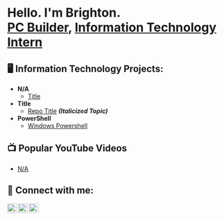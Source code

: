 <h1>Hello. I'm Brighton. <br/><a href="https://github.com/BrightonBaker">PC Builder</a>, <a href="https://www.linkedin.com/in/brighton-baker/">Information Technology Intern</a></h1>

<h2>🖥 Information Technology Projects:</h2>

- <b>N/A</b>
  - [Title](Link)
- <b>Title</b>
  - [Repo Title](link) <b><i>(Italicized Topic)</b></i>
- <b>PowerShell</b>
  - [Windows Powershell](LinkToRepository)

<h2>📺 Popular YouTube Videos</h2>

- [N/A](linkgoeshere)

<h2> 👫 Connect with me:</h2>

[<img align="left" alt="BrightonBaker | LinkedIn" width="22px" src="https://cdn.jsdelivr.net/npm/simple-icons@v3/icons/linkedin.svg" />][linkedin]
[<img align="left" alt="BrightonBaker | Facebook" width="22px" src="https://cdn.jsdelivr.net/npm/simple-icons@3.13.0/icons/facebook.svg" />][Facebook]
[<img align="left" alt="BrightonBaker | Instagram" width="22px" src="https://cdn.jsdelivr.net/npm/simple-icons@3.13.0/icons/instagram.svg" />][Instagram]


[twitter]: https://twitter.com/joshmadakor
[youtube]: https://www.youtube.com/c/joshmadakor
[Instagram]: https://www.instagram.com/brighton_baker/
[linkedin]: https://linkedin.com/in/brighton-baker
[Facebook]: https://www.facebook.com/BrightonBaker2/

<!--
**BrightonBaker/BrightonBaker** is a ✨ _special_ ✨ repository because its `README.md` (this file) appears on your GitHub profile.

Here are some ideas to get you started:

- 🔭 I’m currently working on ...
- 🌱 I’m currently learning ...
- 👯 I’m looking to collaborate on ...
- 🤔 I’m looking for help with ...
- 💬 Ask me about ...
- 📫 How to reach me: ...
- 😄 Pronouns: ...
- ⚡ Fun fact: ...
-->
